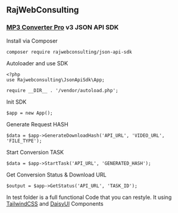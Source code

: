 ## RajWebConsulting

### [MP3 Converter Pro](https://shop.rajwebconsulting.com/store/converter-scripts) v3 JSON API SDK

Install via Composer

```
composer require rajwebconsulting/json-api-sdk
```

Autoloader and use SDK
```
<?php
use Rajwebconsulting\JsonApiSdk\App;

require __DIR__ . '/vendor/autoload.php';
```

Init SDK
```
$app = new App();
```

Generate Request HASH
```
$data = $app->GenerateDownloadHash('API_URL', 'VIDEO_URL', 'FILE_TYPE');
```

Start Conversion TASK
```
$data = $app->StartTask('API_URL', 'GENERATED_HASH');
```

Get Conversion Status & Download URL
```
$output = $app->GetStatus('API_URL', 'TASK_ID');
```

In test folder is a full functional Code that you can restyle.
It using [TailwindCSS](https://tailwindcss.com/) and [DaisyUI](https://daisyui.com/) Components
